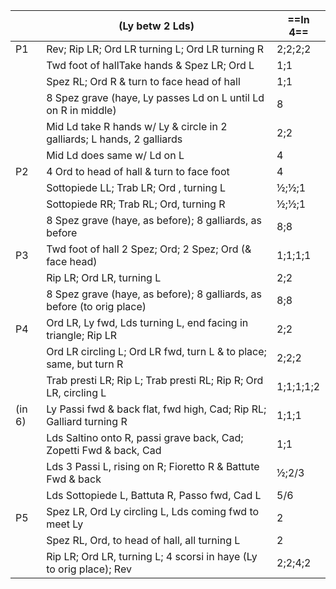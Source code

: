 ||(Ly betw 2 Lds) |==In 4==|
|-----|----|-----|
|P1| Rev; Rip LR; Ord LR turning L; Ord LR turning R |2;2;2;2|
||Twd foot of hallTake hands & Spez LR; Ord L |1;1|
||Spez RL; Ord R & turn to face head of hall |1;1|
||8 Spez grave (haye, Ly passes Ld on L until Ld on R in middle) |8|
||Mid Ld take R hands w/ Ly & circle in 2 galliards; L hands, 2 galliards |2;2|
||Mid Ld does same w/ Ld on L |4| 
|P2| 4 Ord to head of hall & turn to face foot |4|
||Sottopiede LL; Trab LR; Ord , turning L |½;½;1|
||Sottopiede RR; Trab RL; Ord, turning R |½;½;1|
||8 Spez grave (haye, as before); 8 galliards, as before |8;8|
|P3| Twd foot of hall 2 Spez; Ord; 2 Spez; Ord (& face head) |1;1;1;1|
||Rip LR; Ord LR, turning L |2;2|
||8 Spez grave (haye, as before); 8 galliards, as before (to orig place) |8;8|
|P4| Ord LR, Ly fwd, Lds turning L, end facing in triangle; Rip LR |2;2|
||Ord LR circling L; Ord LR fwd, turn L & to place; same, but turn R |2;2;2|
||Trab presti LR; Rip L; Trab presti RL; Rip R; Ord LR, circling L |1;1;1;1;2|
|(in 6)| Ly Passi fwd & back flat, fwd high, Cad; Rip RL; Galliard turning R |1;1;1|
||Lds Saltino onto R, passi grave back, Cad; Zopetti Fwd & back, Cad |1;1|
||Lds 3 Passi L, rising on R; Fioretto R & Battute Fwd & back |½;2/3|
||Lds Sottopiede L, Battuta R, Passo fwd, Cad L |5/6| 
|P5| Spez LR, Ord Ly circling L, Lds coming fwd to meet Ly |2|
||Spez RL, Ord, to head of hall, all turning L |2|
||Rip LR; Ord LR, turning L; 4 scorsi in haye (Ly to orig place); Rev |2;2;4;2|
